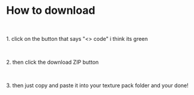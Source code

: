 <h1>How to download</h1> <br>
<p>1. click on the button that says "<> code" i think its green</p> <br>
<p>2. then click the download ZIP button</p> <br>
<p>3. then just copy and paste it into your texture pack folder and your done!</p>
